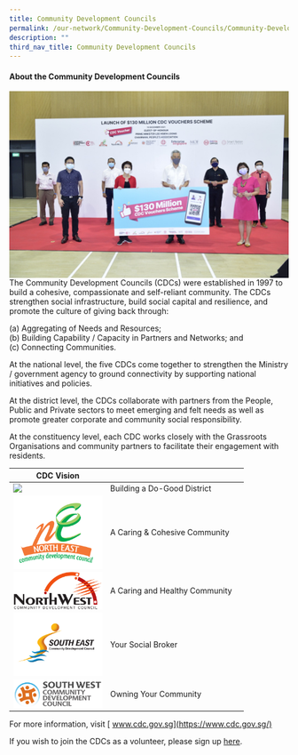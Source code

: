 ```yaml
---
title: Community Development Councils
permalink: /our-network/Community-Development-Councils/Community-Development-Councils/
description: ""
third_nav_title: Community Development Councils
---
```

#### About the Community Development Councils


<img style="width:600px"  align="center" src="/images/Our%20Network/Community%20Development%20Councils/Launch%20of%20$130%20mil%20CDC%20Vouchers.jpeg"><br>
The Community Development Councils (CDCs) were established in 1997 to build a cohesive, compassionate and self-reliant community.  The CDCs strengthen social infrastructure, build social capital and resilience, and promote the culture of giving back through:

(a) Aggregating of Needs and Resources;<br>
(b) Building Capability / Capacity in Partners and Networks; and<br>
(c) Connecting Communities.<br>
 
At the national level, the five CDCs come together to strengthen the Ministry / government agency to ground connectivity by supporting national initiatives and policies. 
 
At the district level, the CDCs collaborate with partners from the People, Public and Private sectors to meet emerging and felt needs as well as promote greater corporate and community social responsibility. 
 
At the constituency level, each CDC works closely with the Grassroots Organisations and community partners to facilitate their engagement with residents.
 
|  CDC Vision|  |  |
| -------- | -------- | -------- |
|<a href="https://centralsingapore.cdc.gov.sg"> <img style="width:161px"  align="left" src="/images/Our%20Network/Community%20Development%20Councils/CS%20CDC%20Longform%20Logo%20(Red).png"> </a>   | Building a Do-Good District     |      |
| <a href="https://northeast.cdc.gov.sg"><img style="width:161px"  align="left" src="/images/Our%20Network/Community%20Development%20Councils/NECDC-logo.png"></a> |   A Caring & Cohesive Community   |      |
| <a href="https://northwest.cdc.gov.sg"><img style="width:161px"  align="left" src="/images/Our%20Network/Community%20Development%20Councils/Northwest%20CDC%20Logo(high%20res).jpg">   </a>|A Caring and Healthy Community    |      |
| <a href="https://southeast.cdc.gov.sg"><img style="width:161px"  align="left" src="/images/Our%20Network/Community%20Development%20Councils/SECDC 4C logo.jpg">  </a> | Your Social Broker   |      |
| <a href="https://southwest.cdc.gov.sg"><img style="width:161px"  align="left" src="/images/Our%20Network/Community%20Development%20Councils/SWCDC.jpg"></a>   | Owning Your Community     |      |



For more information, visit [ www.cdc.gov.sg](https://www.cdc.gov.sg/)

If you wish to join the CDCs as a volunteer, please sign up [here](https://form.gov.sg/62b428e70c90650012b77985).
